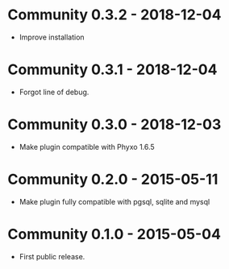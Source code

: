 Community 0.3.2 - 2018-12-04
============================
* Improve installation

Community 0.3.1 - 2018-12-04
============================
* Forgot line of debug.

Community 0.3.0 - 2018-12-03
============================
* Make plugin compatible with Phyxo 1.6.5

Community 0.2.0 - 2015-05-11
============================
* Make plugin fully compatible with pgsql, sqlite and mysql

Community 0.1.0 - 2015-05-04
============================
* First public release.
